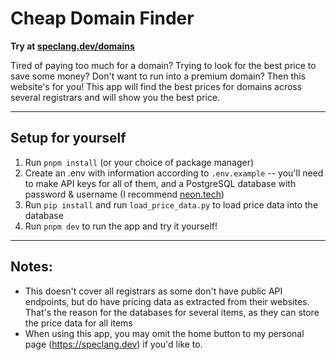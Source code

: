 # Cheap Domain Finder

**Try at [speclang.dev/domains](https://speclang.dev/domains)**

Tired of paying too much for a domain? Trying to look for the best price to save some money? Don't want to run into a
premium domain?
Then this website's for you! This app will find the best prices for domains across several registrars and will show you
the best price.

---

## Setup for yourself

1. Run `pnpm install` (or your choice of package manager)
2. Create an .env with information according to `.env.example` -- you'll need to make API keys for all of them, and a
   PostgreSQL database with password & username (I recommend [neon.tech](https://neon.tech))
3. Run `pip install` and run `load_price_data.py` to load price data into the database
4. Run `pnpm dev` to run the app and try it yourself!

---

## Notes:

-   This doesn't cover all registrars as some don't have public API endpoints, but do have pricing data as extracted from
    their websites. That's the reason for the databases for several items, as they can store the price data for all items
-   When using this app, you may omit the home button to my personal page (https://speclang.dev) if you'd like to.
